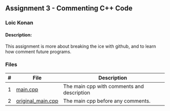 ## Assignment 3 - Commenting C++ Code
### Loic Konan
#### Description:
This assignment is more about breaking the ice with github, and to learn how comment future programs.

### Files

|   #   | File                                   | Description                                |
| :---: | -------------------------------------- | ------------------------------------------ |
|   1   | [main.cpp](main.cpp)                   | The main cpp with comments and description |
|   2   | [original_main.cpp](original_main.cpp) | The main cpp before any comments.          |
